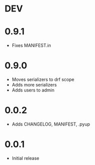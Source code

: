 # DEV
# 0.9.1
- Fixes MANIFEST.in
# 0.9.0
- Moves serializers to drf scope
- Adds more serializers
- Adds users to admin
# 0.0.2
- Adds CHANGELOG, MANIFEST, .pyup
# 0.0.1
- Initial release
